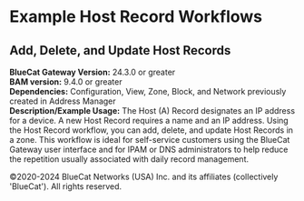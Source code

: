 # **Example Host Record Workflows**
## Add, Delete, and Update Host Records

**BlueCat Gateway Version:** 24.3.0 or greater <br/>
**BAM version:** 9.4.0 or greater <br/>
**Dependencies:** Configuration, View, Zone, Block, and Network previously created in Address Manager <br/>
**Description/Example Usage:** The Host (A) Record designates an IP address for a device. A new Host Record requires a name and an IP address. Using the Host Record workflow, you can add, delete, and update Host Records in a zone. This workflow is ideal for self-service customers using the BlueCat Gateway user interface and for IPAM or DNS administrators to help reduce the repetition usually associated with daily record management.

©2020-2024 BlueCat Networks (USA) Inc. and its affiliates (collectively 'BlueCat'). All rights reserved.

